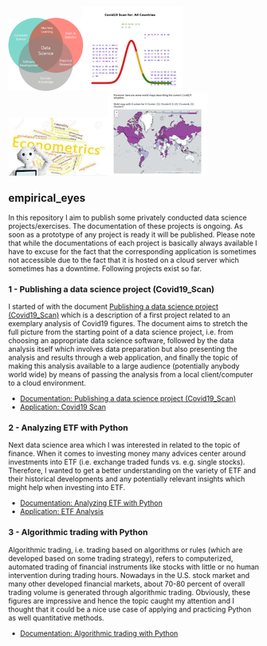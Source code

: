
<img src = "Data+Science.png" width="150"><img src = "Streamlit_scrsh2.JPG" width="200"><img src = "econometrics.jfif" width="200"><img src = "Streamlit_scrsh5.JPG" width="200">

## empirical_eyes

In this repository I aim to publish some privately conducted data science projects/exercises. The documentation of these projects is ongoing. As soon as a prototype of any project is ready it will be published. Please note that while the documentations of each project is basically always available I have to excuse for the fact that the corresponding application is sometimes not accessible due to the fact that it is hosted on a cloud server which sometimes has a downtime. Following projects exist so far.

### <a name="id1"></a>1 - Publishing a data science project (Covid19_Scan)
I started of with the document [Publishing a data science project (Covid19_Scan)](https://github.com/MWelHeb/01_Covid19_Scan/blob/main/Data_Science_Projects.md) which is a description of a first project related to an exemplary analysis of Covid19 figures. The document aims to stretch the full picture from the starting point of a data science project, i.e. from choosing an appropriate data science software, followed by the data analysis itself which involves data preparation but also presenting the analysis and results through a web application, and finally the topic of making this analysis available to a large audience (potentially anybody world wide) by means of passing the analysis from a local client/computer to a cloud environment.

- [Documentation: Publishing a data science project (Covid19_Scan)](https://github.com/MWelHeb/01_Covid19_Scan/blob/main/Data_Science_Projects.md) 
- [Application: Covid19 Scan](http://18.192.208.203:8501/)

### <a name="id1"></a>2 - Analyzing ETF with Python
Next data science area which I was interested in related to the topic of finance. When it comes to investing money many advices center around investments into ETF (i.e. exchange traded funds vs. e.g. single stocks). Therefore, I wanted to get a better understanding on the variety of ETF and their historical developments and any potentially relevant insights which might help when investing into ETF.

- [Documentation: Analyzing ETF with Python](https://github.com/MWelHeb/02_ETF_Analysis/blob/main/ETF_Analysis.md) 
- [Application: ETF Analysis](http://18.192.208.203:8502/)

### <a name="id1"></a>3 - Algorithmic trading with Python
Algorithmic trading, i.e. trading based on algorithms or rules (which are developed based on some trading strategy), refers to computerized, automated trading of financial instruments like stocks with little or no human intervention during trading hours. Nowadays in the U.S. stock market and many other developed financial markets, about 70-80 percent of overall trading volume is generated through algorithmic trading. Obviously, these figures are impressive and hence the topic caught my attention and I thought that it could be a nice use case of applying and practicing Python as well quantitative methods.

- [Documentation: Algorithmic trading with Python](https://github.com/MWelHeb/03_Algo_Trading/blob/main/Algorithmic_Trading_with_Python.md) 
